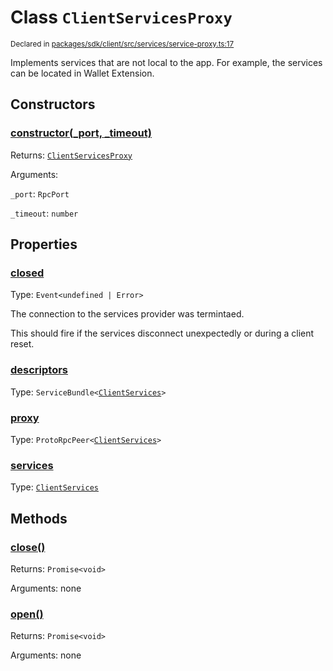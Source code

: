 # Class `ClientServicesProxy`
<sub>Declared in [packages/sdk/client/src/services/service-proxy.ts:17](https://github.com/dxos/dxos/blob/5efa14d7c/packages/sdk/client/src/services/service-proxy.ts#L17)</sub>


Implements services that are not local to the app.
For example, the services can be located in Wallet Extension.

## Constructors
### [constructor(_port, _timeout)](https://github.com/dxos/dxos/blob/5efa14d7c/packages/sdk/client/src/services/service-proxy.ts#L21)




Returns: <code>[ClientServicesProxy](/api/@dxos/client/classes/ClientServicesProxy)</code>

Arguments: 

`_port`: <code>RpcPort</code>

`_timeout`: <code>number</code>



## Properties
### [closed](https://github.com/dxos/dxos/blob/5efa14d7c/packages/sdk/client/src/services/service-proxy.ts#L18)
Type: <code>Event&lt;undefined | Error&gt;</code>

The connection to the services provider was termintaed.

This should fire if the services disconnect unexpectedly or during a client reset.

### [descriptors](https://github.com/dxos/dxos/blob/5efa14d7c/packages/sdk/client/src/services/service-proxy.ts#L33)
Type: <code>ServiceBundle&lt;[ClientServices](/api/@dxos/client/types/ClientServices)&gt;</code>



### [proxy](https://github.com/dxos/dxos/blob/5efa14d7c/packages/sdk/client/src/services/service-proxy.ts#L28)
Type: <code>ProtoRpcPeer&lt;[ClientServices](/api/@dxos/client/types/ClientServices)&gt;</code>



### [services](https://github.com/dxos/dxos/blob/5efa14d7c/packages/sdk/client/src/services/service-proxy.ts#L37)
Type: <code>[ClientServices](/api/@dxos/client/types/ClientServices)</code>




## Methods
### [close()](https://github.com/dxos/dxos/blob/5efa14d7c/packages/sdk/client/src/services/service-proxy.ts#L63)




Returns: <code>Promise&lt;void&gt;</code>

Arguments: none




### [open()](https://github.com/dxos/dxos/blob/5efa14d7c/packages/sdk/client/src/services/service-proxy.ts#L42)




Returns: <code>Promise&lt;void&gt;</code>

Arguments: none




